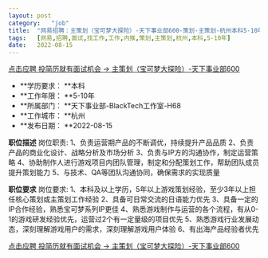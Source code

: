 ```yaml
---
layout:	post
category:	"job"
title:	"网易招聘：主策划（宝可梦大探险）-天下事业部600-策划-主策划-杭州本科5-10年"
tags:	[网易,招聘,面试,找工作,工作,内推,策划,主策划,杭州,本科,5-10年]
date:	2022-08-15
---
```


[点击应聘 投简历就有面试机会 -> 主策划（宝可梦大探险）-天下事业部600](http://mobile.bole.netease.com/bole/boleDetail?id=42204&employeeId=346f03c3cda5f04c&key=all)



- **学历要求： **本科
- **工作年限： **5-10年
- **所属部门： **天下事业部-BlackTech工作室-H68
- **工作城市： **杭州
- **发布日期： **2022-08-15



**职位描述**
岗位职责:
1、负责运营期产品的不断调优，持续提升产品品质
2、负责产品的商业化设计、战略分析及市场分析
3、负责与IP方的沟通协作，制定运营策略
4、协助制作人进行游戏项目内团队管理，制定和分配策划工作，帮助团队成员提升策划能力
5、与技术、QA等团队沟通协同，确保需求的实现质量




**职位要求**
岗位要求:
1、本科及以上学历，5年以上游戏策划经验，至少3年以上担任核心策划或主策划工作经验
2、具备可日常交流的日语能力优先
3、具备一定的IP合作经验，熟悉宝可梦系列IP更佳
4、熟悉游戏制作与运营的各个流程，有从0-1的游戏研发经验优先，运营过2个有一定量级的项目优先
5、熟悉游戏行业发展动态，深刻理解游戏用户的需求，深刻理解游戏用户体验
6、有出海产品经验者优先



[点击应聘 投简历就有面试机会 -> 主策划（宝可梦大探险）-天下事业部600](http://mobile.bole.netease.com/bole/boleDetail?id=42204&employeeId=346f03c3cda5f04c&key=all)